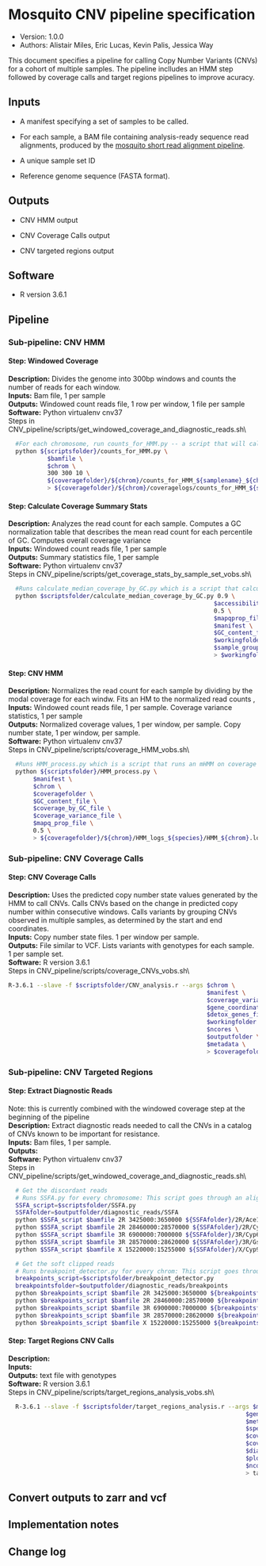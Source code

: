 # Mosquito CNV pipeline specification

* Version: 1.0.0
* Authors: Alistair Miles, Eric Lucas, Kevin Palis, Jessica Way

This document specifies a pipeline for calling Copy Number Variants (CNVs) for a
cohort of multiple samples. The pipeline inclludes an HMM step followed by coverage calls and target regions pipelines to improve acuracy. 


## Inputs

* A manifest specifying a set of samples to be called.

* For each sample, a BAM file containing analysis-ready sequence read
  alignments, produced by the [mosquito short read alignment
  pipeline](short-read-alignment-vector.md).

* A  unique sample set ID

* Reference genome sequence (FASTA format).


## Outputs

* CNV HMM output

* CNV Coverage Calls output

* CNV targeted regions output


## Software

* R version 3.6.1


## Pipeline

### Sub-pipeline: CNV HMM 

#### Step: Windowed Coverage
**Description:** Divides the genome into 300bp windows and counts the number of reads for each window.\
**Inputs:** Bam file, 1 per sample\
**Outputs:** Windowed count reads file, 1 row per window, 1 file per sample \
**Software:** Python virtualenv cnv37\
Steps in CNV_pipeline/scripts/get_windowed_coverage_and_diagnostic_reads.sh\
```bash
  #For each chromosome, run counts_for_HMM.py -- a script that will calculate the coverage at every x bp along a genomic region for a given bamfile
  python ${scriptsfolder}/counts_for_HMM.py \
	       $bamfile \
	       $chrom \
	       300 300 10 \
	       ${coveragefolder}/${chrom}/counts_for_HMM_${samplename}_${chrom}_output.csv \
	       > ${coveragefolder}/${chrom}/coveragelogs/counts_for_HMM_${samplename}_${chrom}.log 2>&1

```

#### Step: Calculate Coverage Summary Stats
**Description:** Analyzes the read count for each sample. Computes a GC normalization table that describes the mean read count for each percentile of GC. Computes overall coverage variance \
**Inputs:** Windowed count reads file, 1 per sample\
**Outputs:** Summary statistics file, 1 per sample\
**Software:** Python virtualenv cnv37\
Steps in CNV_pipeline/scripts/get_coverage_stats_by_sample_set_vobs.sh\
```bash
  #Runs calculate_median_coverage_by_GC.py which is a script that calculates the median coverage by GC window for a list of samples from Ag1000G
  python $scriptsfolder/calculate_median_coverage_by_GC.py 0.9 \
                                                          $accessibility_file \
                                                          0.5 \
                                                          $mapqprop_file \
                                                          $manifest \
                                                          $GC_content_file \
                                                          $workingfolder \
                                                          $sample_group_id \
                                                          > $workingfolder/calculate_mean_coverage_by_GC_09_05_${sample_group_id}.log 2>&1
```

#### Step: CNV HMM
**Description:** Normalizes the read count for each sample by dividing by the modal coverage for each windw. Fits an HM to the normalized read counts , \
**Inputs:** Windowed count reads file, 1 per sample. Coverage variance statistics, 1 per sample\
**Outputs:** Normalized coverage values, 1 per window, per sample. Copy number state, 1 per window, per sample. \
**Software:** Python virtualenv cnv37\
Steps in CNV_pipeline/scripts/coverage_HMM_vobs.sh\
```bash
  #Runs HMM_process.py which is a script that runs an mHMM on coverage counts obtained from a bamfile, using normalisation based on the mean coverage per GC bin over the whole genome of the individual.
  python ${scriptsfolder}/HMM_process.py \
       $manifest \
       $chrom \
       $coveragefolder \
       $GC_content_file \
       $coverage_by_GC_file \
       $coverage_variance_file \
       $mapq_prop_file \
       0.5 \
       > ${coveragefolder}/${chrom}/HMM_logs_${species}/HMM_${chrom}.log 2>&1
```


### Sub-pipeline: CNV Coverage Calls

#### Step: CNV Coverage Calls
**Description:** Uses the predicted copy number state values generated by the HMM to call CNVs. Calls CNVs based on the change in predicted copy number within consecutive windows. Calls variants by grouping CNVs observed in multiple samples, as determined by the start and end coordinates. \
**Inputs:** Copy number state files. 1 per window per sample.\
**Outputs:** File similar to VCF. Lists variants with genotypes for each sample. 1 per sample set.\
**Software:** R version 3.6.1\
Steps in CNV_pipeline/scripts/coverage_CNVs_vobs.sh\
```bash
R-3.6.1 --slave -f $scriptsfolder/CNV_analysis.r --args $chrom \
                                                        $manifest \
                                                        $coverage_variance_file \
                                                        $gene_coordinates_file \
                                                        $detox_genes_file \
                                                        $workingfolder \
                                                        $ncores \
                                                        $outputfolder \
                                                        $metadata \
                                                        > $coveragefolder/$chrom/CNV_analysis_logs/CNV_analysis_${output_name}.log 2>&1
```


### Sub-pipeline: CNV Targeted Regions 

#### Step: Extract Diagnostic Reads
Note: this is currently combined with the windowed coverage step at the beginning of the pipeline\
**Description:** Extract diagnostic reads needed to call the CNVs in a catalog of CNVs known to be important for resistance. \
**Inputs:** Bam files, 1 per sample. \
**Outputs:** \
**Software:** Python virtualenv cnv37\
Steps in CNV_pipeline/scripts/get_windowed_coverage_and_diagnostic_reads.sh\
```bash
  # Get the discordant reads
  # Runs SSFA.py for every chromosome: This script goes through an alignment file and records the positions of reads within a specified region whose mates map to a different chromosome or discordantly on the same chromosome
  SSFA_script=$scriptsfolder/SSFA.py
  SSFAfolder=$outputfolder/diagnostic_reads/SSFA
  python $SSFA_script $bamfile 2R 3425000:3650000 ${SSFAfolder}/2R/Ace1_region/${samplename}_Ace1_SSFA_output.csv 10 > ${SSFAfolder}/2R/Ace1_region/SSFAlogs/${samplename}_Ace1_SSFA_output.log 2>&1
  python $SSFA_script $bamfile 2R 28460000:28570000 ${SSFAfolder}/2R/Cyp6_region/${samplename}_CYP6_SSFA_output.csv 10 > ${SSFAfolder}/2R/Cyp6_region/SSFAlogs/${samplename}_CYP6_SSFA_output.log 2>&1
  python $SSFA_script $bamfile 3R 6900000:7000000 ${SSFAfolder}/3R/Cyp6zm_region/${samplename}_CYP6ZM_SSFA_output.csv 10 > ${SSFAfolder}/3R/Cyp6zm_region/SSFAlogs/${samplename}_CYP6ZM_SSFA_output.log 2>&1
  python $SSFA_script $bamfile 3R 28570000:28620000 ${SSFAfolder}/3R/Gste_region/${samplename}_GST_SSFA_output.csv 10 > ${SSFAfolder}/3R/Gste_region/SSFAlogs/${samplename}_GST_SSFA_output.log 2>&1
  python $SSFA_script $bamfile X 15220000:15255000 ${SSFAfolder}/X/Cyp9k1_region/${samplename}_CYP9K1_SSFA_output.csv 10 > ${SSFAfolder}/X/Cyp9k1_region/SSFAlogs/${samplename}_CYP9K1_SSFA_output.log 2>&1

  # Get the soft clipped reads
  # Runs breakpoint_detector.py for every chrom: This script goes through an alignment file and records the positions at which soft_clipping is detected in the aligned reads
  breakpoints_script=$scriptsfolder/breakpoint_detector.py
  breakpointsfolder=$outputfolder/diagnostic_reads/breakpoints
  python $breakpoints_script $bamfile 2R 3425000:3650000 ${breakpointsfolder}/2R/Ace1_region/${samplename}_Ace1_breakpoints_output 10 > ${breakpointsfolder}/2R/Ace1_region/breakpointlogs/${samplename}_Ace1_breakpoints_output.log 2>&1
  python $breakpoints_script $bamfile 2R 28460000:28570000 ${breakpointsfolder}/2R/Cyp6_region/${samplename}_CYP6_breakpoints_output 10 > ${breakpointsfolder}/2R/Cyp6_region/breakpointlogs/${samplename}_CYP6_breakpoints_output.log 2>&1
  python $breakpoints_script $bamfile 3R 6900000:7000000 ${breakpointsfolder}/3R/Cyp6zm_region/${samplename}_CYP6ZM_breakpoints_output 10 > ${breakpointsfolder}/3R/Cyp6zm_region/breakpointlogs/${samplename}_CYP6ZM_breakpoints_output.log 2>&1
  python $breakpoints_script $bamfile 3R 28570000:28620000 ${breakpointsfolder}/3R/Gste_region/${samplename}_GST_breakpoints_output 10 > ${breakpointsfolder}/3R/Gste_region/breakpointlogs/${samplename}_GST_breakpoints_output.log 2>&1
  python $breakpoints_script $bamfile X 15220000:15255000 ${breakpointsfolder}/X/Cyp9k1_region/${samplename}_CYP9K1_breakpoints_output 10 > ${breakpointsfolder}/X/Cyp9k1_region/breakpointlogs/${samplename}_CYP9K1_breakpoints_output.log 2>&1

```

#### Step: Target Regions CNV Calls
**Description:** \
**Inputs:** \
**Outputs:** text file with genotypes \
**Software:** R version 3.6.1\
Steps in CNV_pipeline/scripts/target_regions_analysis_vobs.sh\
```bash
  R-3.6.1 --slave -f $scriptsfolder/target_regions_analysis.r --args $manifest \
                                                                   $gene_coordinates_file \
                                                                   $metadata \
                                                                   $species_id_file \
                                                                   $coverage_variance_file \
                                                                   $coveragefolder \
                                                                   $diagnostic_reads_folder \
                                                                   $plotting_functions_file \
                                                                   $ncores \
                                                                   > target_regions_analysis/target_regions_analysis.log 2>&1


```

## Convert outputs to zarr and vcf 

## Implementation notes



## Change log

